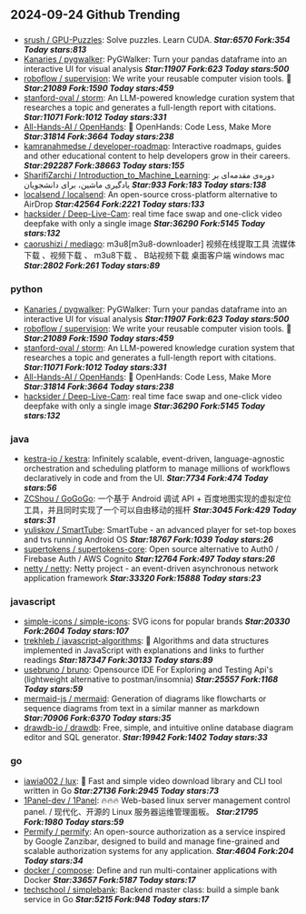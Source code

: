 ## 2024-09-24 Github Trending

### 
* [srush / GPU-Puzzles](https://github.com/srush/GPU-Puzzles): Solve puzzles. Learn CUDA. ***Star:6570 Fork:354 Today stars:813***
* [Kanaries / pygwalker](https://github.com/Kanaries/pygwalker): PyGWalker: Turn your pandas dataframe into an interactive UI for visual analysis ***Star:11907 Fork:623 Today stars:500***
* [roboflow / supervision](https://github.com/roboflow/supervision): We write your reusable computer vision tools. 💜 ***Star:21089 Fork:1590 Today stars:459***
* [stanford-oval / storm](https://github.com/stanford-oval/storm): An LLM-powered knowledge curation system that researches a topic and generates a full-length report with citations. ***Star:11071 Fork:1012 Today stars:331***
* [All-Hands-AI / OpenHands](https://github.com/All-Hands-AI/OpenHands): 🙌 OpenHands: Code Less, Make More ***Star:31814 Fork:3664 Today stars:238***
* [kamranahmedse / developer-roadmap](https://github.com/kamranahmedse/developer-roadmap): Interactive roadmaps, guides and other educational content to help developers grow in their careers. ***Star:292287 Fork:38663 Today stars:155***
* [SharifiZarchi / Introduction_to_Machine_Learning](https://github.com/SharifiZarchi/Introduction_to_Machine_Learning): دوره‌ی مقدمه‌ای بر یادگیری ماشین، برای دانشجویان ***Star:933 Fork:183 Today stars:138***
* [localsend / localsend](https://github.com/localsend/localsend): An open-source cross-platform alternative to AirDrop ***Star:42564 Fork:2221 Today stars:133***
* [hacksider / Deep-Live-Cam](https://github.com/hacksider/Deep-Live-Cam): real time face swap and one-click video deepfake with only a single image ***Star:36290 Fork:5145 Today stars:132***
* [caorushizi / mediago](https://github.com/caorushizi/mediago): m3u8[m3u8-downloader] 视频在线提取工具 流媒体下载 、视频下载 、 m3u8下载 、 B站视频下载 桌面客户端 windows mac ***Star:2802 Fork:261 Today stars:89***

### python
* [Kanaries / pygwalker](https://github.com/Kanaries/pygwalker): PyGWalker: Turn your pandas dataframe into an interactive UI for visual analysis ***Star:11907 Fork:623 Today stars:500***
* [roboflow / supervision](https://github.com/roboflow/supervision): We write your reusable computer vision tools. 💜 ***Star:21089 Fork:1590 Today stars:459***
* [stanford-oval / storm](https://github.com/stanford-oval/storm): An LLM-powered knowledge curation system that researches a topic and generates a full-length report with citations. ***Star:11071 Fork:1012 Today stars:331***
* [All-Hands-AI / OpenHands](https://github.com/All-Hands-AI/OpenHands): 🙌 OpenHands: Code Less, Make More ***Star:31814 Fork:3664 Today stars:238***
* [hacksider / Deep-Live-Cam](https://github.com/hacksider/Deep-Live-Cam): real time face swap and one-click video deepfake with only a single image ***Star:36290 Fork:5145 Today stars:132***

### java
* [kestra-io / kestra](https://github.com/kestra-io/kestra): Infinitely scalable, event-driven, language-agnostic orchestration and scheduling platform to manage millions of workflows declaratively in code and from the UI. ***Star:7734 Fork:474 Today stars:56***
* [ZCShou / GoGoGo](https://github.com/ZCShou/GoGoGo): 一个基于 Android 调试 API + 百度地图实现的虚拟定位工具，并且同时实现了一个可以自由移动的摇杆 ***Star:3045 Fork:429 Today stars:31***
* [yuliskov / SmartTube](https://github.com/yuliskov/SmartTube): SmartTube - an advanced player for set-top boxes and tvs running Android OS ***Star:18767 Fork:1039 Today stars:26***
* [supertokens / supertokens-core](https://github.com/supertokens/supertokens-core): Open source alternative to Auth0 / Firebase Auth / AWS Cognito ***Star:12764 Fork:497 Today stars:26***
* [netty / netty](https://github.com/netty/netty): Netty project - an event-driven asynchronous network application framework ***Star:33320 Fork:15888 Today stars:23***

### javascript
* [simple-icons / simple-icons](https://github.com/simple-icons/simple-icons): SVG icons for popular brands ***Star:20330 Fork:2604 Today stars:107***
* [trekhleb / javascript-algorithms](https://github.com/trekhleb/javascript-algorithms): 📝 Algorithms and data structures implemented in JavaScript with explanations and links to further readings ***Star:187347 Fork:30133 Today stars:89***
* [usebruno / bruno](https://github.com/usebruno/bruno): Opensource IDE For Exploring and Testing Api's (lightweight alternative to postman/insomnia) ***Star:25557 Fork:1168 Today stars:59***
* [mermaid-js / mermaid](https://github.com/mermaid-js/mermaid): Generation of diagrams like flowcharts or sequence diagrams from text in a similar manner as markdown ***Star:70906 Fork:6370 Today stars:35***
* [drawdb-io / drawdb](https://github.com/drawdb-io/drawdb): Free, simple, and intuitive online database diagram editor and SQL generator. ***Star:19942 Fork:1402 Today stars:33***

### go
* [iawia002 / lux](https://github.com/iawia002/lux): 👾 Fast and simple video download library and CLI tool written in Go ***Star:27136 Fork:2945 Today stars:73***
* [1Panel-dev / 1Panel](https://github.com/1Panel-dev/1Panel): 🔥🔥🔥 Web-based linux server management control panel. / 现代化、开源的 Linux 服务器运维管理面板。 ***Star:21795 Fork:1980 Today stars:59***
* [Permify / permify](https://github.com/Permify/permify): An open-source authorization as a service inspired by Google Zanzibar, designed to build and manage fine-grained and scalable authorization systems for any application. ***Star:4604 Fork:204 Today stars:34***
* [docker / compose](https://github.com/docker/compose): Define and run multi-container applications with Docker ***Star:33657 Fork:5187 Today stars:17***
* [techschool / simplebank](https://github.com/techschool/simplebank): Backend master class: build a simple bank service in Go ***Star:5215 Fork:948 Today stars:17***

